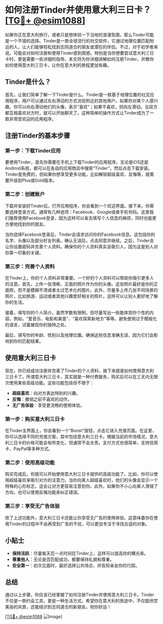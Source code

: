 # 如何注册Tinder并使用意大利三日卡？[[TG💪+ @esim1088](https://t.me/s/esim1088)]

如果你正在意大利旅行，或者只是想体验一下当地的浪漫氛围，那么Tinder可能是一个不错的选择。Tinder是一款全球流行的社交软件，它通过地理位置匹配附近的人，让人们能够轻松找到志同道合的朋友或潜在的伴侣。不过，对于初学者来说，可能会对如何注册和使用Tinder感到困惑。特别是当你想要尝试意大利三日卡时，更是需要一些详细的指导。本文将为你详细讲解如何注册Tinder，并教你如何使用意大利三日卡，让你在意大利的旅程更加有趣。

## Tinder是什么？

首先，让我们简单了解一下Tinder是什么。Tinder是一款基于地理位置的社交应用程序，用户可以通过左右滑动的方式浏览附近的其他用户。如果你对某个人感兴趣，你可以向右滑动他们的头像，表示“喜欢”；如果不喜欢，则向左滑动。当双方都互相喜欢对方时，就可以开始聊天了。这种简单的操作方式让Tinder成为了一款非常受欢迎的应用程序。

## 注册Tinder的基本步骤

### 第一步：下载Tinder应用

要使用Tinder，首先你需要在手机上下载Tinder的应用程序。无论是iOS还是Android系统，都可以在各自的应用商店中搜索“Tinder”，然后点击下载安装。Tinder是免费的，但如果你想享受更多功能，比如解锁超级喜欢、反悔等，就需要升级到Plus或Gold版本。

### 第二步：创建账户

下载并安装好Tinder后，打开应用程序，你会看到一个欢迎界面。接下来，你需要选择登录方式。通常有几种选项：Facebook、Google或者手机号码。这里我们推荐使用Facebook登录，因为这样可以省去填写个人信息的麻烦，同时也能更方便地找到你的朋友。

当你选择Facebook登录后，Tinder会请求访问你的Facebook信息。这包括你的名字、头像以及部分好友列表。确认无误后，点击同意并继续。之后，Tinder会让你设置密码并完善个人资料。确保你的个人资料真实且吸引人，因为这是别人对你第一印象的关键。

### 第三步：完善个人资料

在Tinder上，你的个人资料非常重要。一个好的个人资料可以帮助你吸引更多人的注意。首先，上传一张清晰、正面的照片作为你的头像。这张照片最好是你的正面照，而不是模糊不清或者太过艺术化的图片。此外，尽量多上传几张不同场景的照片，比如旅游、运动或者其他兴趣爱好相关的照片，这样可以让别人更好地了解你的生活。

接着，填写你的个人简介。虽然字数有限制，但尽量写出一些能体现你个性的内容。例如，“爱音乐、电影和美食”、“喜欢探索新地方”等等。避免使用过于模板化的语言，试着展现你的独特之处。

最后，填写你的年龄、性别以及地理位置。确保这些信息准确无误，因为它们会影响到你的匹配结果。

## 使用意大利三日卡

现在，你已经成功注册并完善了Tinder的个人资料，接下来就是如何使用意大利三日卡了。所谓意大利三日卡，其实就是一种付费服务，购买后可以在三天内无限次使用某些高级功能。这些功能包括但不限于：

- **超级喜欢**：向对方表达特别的兴趣。
- **反悔**：撤销之前不喜欢的动作。
- **无广告体验**：享受更流畅的使用体验。

### 第一步：购买意大利三日卡

在Tinder主界面上，你会看到一个“Boost”按钮，点击它进入充值页面。在这里，你可以选择不同的充值方案，其中包括意大利三日卡。根据当前的市场情况，意大利三日卡的价格可能会有所变化，但通常不会太贵。支付方式也很简单，支持信用卡、PayPal等多种方式。

### 第二步：使用高级功能

购买完成后，你就可以开始使用意大利三日卡提供的高级功能了。比如，你可以使用超级喜欢来吸引对方的注意力。当你向某人超级喜欢时，他们的头像会显示一个特殊的心形标志，这会让对方更容易注意到你。此外，如果你不小心向某人滑错了方向，也可以使用反悔功能来纠正错误。

### 第三步：享受无广告体验

除了上述功能外，意大利三日卡还能让你享受无广告的使用体验。这意味着你在使用Tinder的过程中不会再受到广告的干扰，可以更加专注于寻找合适的对象。

## 小贴士

- **保持活跃**：尽量每天花一点时间在Tinder上，这样可以提高你的曝光率。
- **尊重他人**：无论是否匹配成功，都要保持礼貌和尊重。
- **安全第一**：初次见面时，最好选择公共场合，并告知亲友你的行踪。

## 总结

通过以上步骤，你应该已经掌握了如何注册Tinder并使用意大利三日卡。Tinder不仅是一款约会工具，更是一种生活方式。希望你在意大利的旅途中，不仅能欣赏美丽的风景，还能结识到志同道合的新朋友。祝你好运！

[[TG💪+ @esim1088](https://t.me/s/esim1088) ![Image](https://i.postimg.cc/4NQfJmqS/Snipaste-2025-05-13-00-14-12.png)]